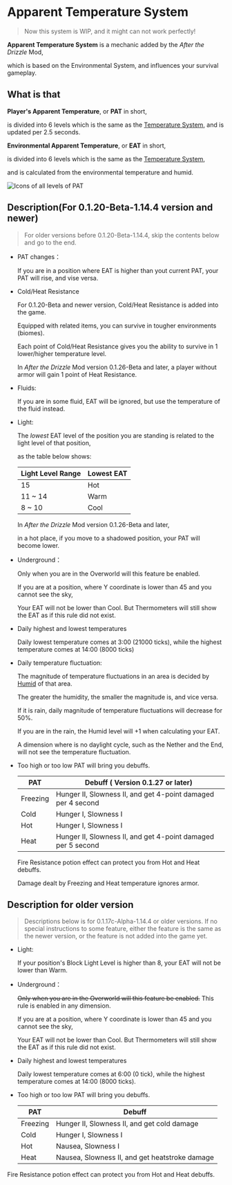 # Apparent Temperature System

> Now this system is WIP, and it might can not work perfectly!

**Apparent Temperature System** is a mechanic added by the *After the Drizzle* Mod,

which is based on the Environmental System, and influences your survival gameplay.

## What is that

**Player's Apparent Temperature**, or **PAT** in short, 

is divided into 6 levels which is the same as the [Temperature System](humid.md), and is updated per 2.5 seconds.

**Environmental Apparent Temperature**, or **EAT** in short, 

is divided into 6 levels which is the same as the [Temperature System](humid.md), 

and is calculated from the environmental temperature and humid.

![Icons of all levels of PAT](../.gitbook/assets/descriptions/temperature.png)

## Description(For 0.1.20-Beta-1.14.4 version and newer)

> For older versions before 0.1.20-Beta-1.14.4, skip the contents below and go to the end.

- PAT changes：

  If you are in a position where EAT is higher than yout current PAT, your PAT will rise, and vise versa.

- Cold/Heat Resistance

  For 0.1.20-Beta and newer version, Cold/Heat Resistance is added into the game.
  
  Equipped with related items, you can survive in tougher environments (biomes).

  Each point of Cold/Heat Resistance gives you the ability to survive in 1 lower/higher temperature level.
  
  In *After the Drizzle* Mod version 0.1.26-Beta and later, a player without armor will gain 1 point of Heat Resistance.

- Fluids:

  If you are in some fluid, EAT will be ignored, but use the temperature of the fluid instead.

- Light:

  The *lowest* EAT level of the position you are standing is related to the light level of that position,
  
  as the table below shows:

  | Light Level Range | Lowest EAT |
  |---------------|------------------|
  |         15         |          Hot         |
  |     11 ~ 14    |           Warm        |
  |      8 ~ 10     |           Cool         |
  
  In *After the Drizzle* Mod version 0.1.26-Beta and later, 
  
  in a hot place, if you move to a shadowed position, your PAT will become lower.

- Underground：

  Only when you are in the Overworld will this feature be enabled.
  
  If you are at a position, where Y coordinate is lower than 45 and you cannot see the sky,
  
  Your EAT will not be lower than Cool. But Thermometers will still show the EAT as if this rule did not exist.

- Daily highest and lowest temperatures

  Daily lowest temperature comes at 3:00 (21000 ticks), while the highest temperature comes at 14:00 (8000 ticks)

- Daily temperature fluctuation:

  The magnitude of temperature fluctuations in an area is decided by [Humid](humid.md) of that area.
  
  The greater the humidity, the smaller the magnitude is, and vice versa.
  
  If it is rain, daily magnitude of temperature fluctuations will decrease for 50%.

  If you are in the rain, the Humid level will +1 when calculating your EAT.
  
  A dimension where is no daylight cycle, such as the Nether and the End, will not see the temperature fluctuation.

- Too high or too low PAT will bring you debuffs.

  | PAT | Debuff ( Version 0.1.27 or later) |
  |----------|-----------|
  |    Freezing   | Hunger Ⅱ, Slowness Ⅱ, and get 4-point damaged per 4 second |
  |    Cold   | Hunger Ⅰ, Slowness Ⅰ |
  |    Hot   | Hunger Ⅰ, Slowness Ⅰ |
  |    Heat   | Hunger Ⅱ, Slowness Ⅱ, and get 4-point damaged per 5 second |

  Fire Resistance potion effect can protect you from Hot and Heat debuffs.

  Damage dealt by Freezing and Heat temperature ignores armor.

## Description for older version

> Descriptions below is for 0.1.17c-Alpha-1.14.4 or older versions. If no special instructions to some feature, either the feature is the same as the newer version, or the feature is not added into the game yet.

- Light:

  If your position's Block Light Level is higher than 8, your EAT will not be lower than Warm.

- Underground：

  ~~Only when you are in the Overworld will this feature be enabled.~~ This rule is enabled in any dimension.
  
  If you are at a position, where Y coordinate is lower than 45 and you cannot see the sky,
  
  Your EAT will not be lower than Cool. But Thermometers will still show the EAT as if this rule did not exist.
- Daily highest and lowest temperatures

  Daily lowest temperature comes at 6:00 (0 tick), while the highest temperature comes at 14:00 (8000 ticks).


- Too high or too low PAT will bring you debuffs.

  | PAT | Debuff |
  |----------|-----------|
  |    Freezing   | Hunger Ⅱ, Slowness Ⅱ, and get cold damage |
  |    Cold   | Hunger Ⅰ, Slowness Ⅰ |
  |    Hot   | Nausea, Slowness Ⅰ |
  |    Heat   | Nausea, Slowness Ⅱ, and get heatstroke damage |

Fire Resistance potion effect can protect you from Hot and Heat debuffs.
